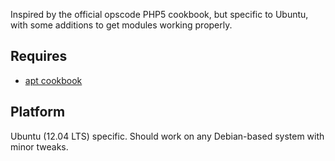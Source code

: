 Inspired by the official opscode PHP5 cookbook, but specific to Ubuntu,
with some additions to get modules working properly.

## Requires
* [apt cookbook][apt_cookbook]

## Platform
Ubuntu (12.04 LTS) specific. Should work on any Debian-based system with
minor tweaks.

[apt_cookbook]: https://github.com/gchef/apt-cookbook
